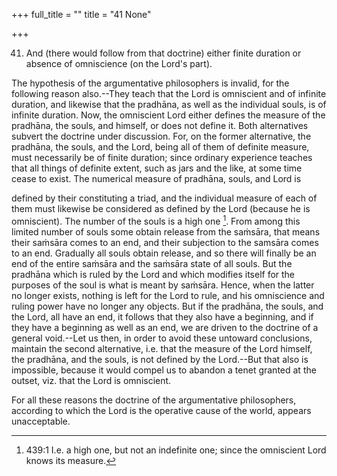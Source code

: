 +++
full_title = ""
title = "41 None"

+++


41. And (there would follow from that doctrine) either finite duration or absence of omniscience (on the Lord's part).

The hypothesis of the argumentative philosophers is invalid, for the following reason also.--They teach that the Lord is omniscient and of infinite duration, and likewise that the pradhāna, as well as the individual souls, is of infinite duration. Now, the omniscient Lord either defines the measure of the pradhāna, the souls, and himself, or does not define it. Both alternatives subvert the doctrine under discussion. For, on the former alternative, the pradhāna, the souls, and the Lord, being all of them of definite measure, must necessarily be of finite duration; since ordinary experience teaches that all things of definite extent, such as jars and the like, at some time cease to exist. The numerical measure of pradhāna, souls, and Lord is

defined by their constituting a triad, and the individual measure of each of them must likewise be considered as defined by the Lord (because he is omniscient). The number of the souls is a high one [^fn_422]. From among this limited number of souls some obtain release from the saṁsāra, that means their saṁsāra comes to an end, and their subjection to the samsāra comes to an end. Gradually all souls obtain release, and so there will finally be an end of the entire saṁsāra and the saṁsāra state of all souls. But the pradhāna which is ruled by the Lord and which modifies itself for the purposes of the soul is what is meant by saṁsāra. Hence, when the latter no longer exists, nothing is left for the Lord to rule, and his omniscience and ruling power have no longer any objects. But if the pradhāna, the souls, and the Lord, all have an end, it follows that they also have a beginning, and if they have a beginning as well as an end, we are driven to the doctrine of a general void.--Let us then, in order to avoid these untoward conclusions, maintain the second alternative, i.e. that the measure of the Lord himself, the pradhāna, and the souls, is not defined by the Lord.--But that also is impossible, because it would compel us to abandon a tenet granted at the outset, viz. that the Lord is omniscient.

[^fn_422]: 439:1 I.e. a high one, but not an indefinite one; since the omniscient Lord knows its measure.

For all these reasons the doctrine of the argumentative philosophers, according to which the Lord is the operative cause of the world, appears unacceptable.

